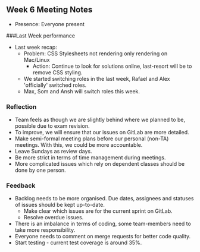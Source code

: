 
## Week 6 Meeting Notes
* Presence: Everyone present

###Last Week performance
* Last week recap:
  * Problem: CSS Stylesheets not rendering only rendering on Mac/Linux
    * Action: Continue to look for solutions online, last-resort will be to remove CSS styling.
  * We started switching roles in the last week, Rafael and Alex 'officially' switched roles.
  * Max, Som and Ansh will switch roles this week.
### Reflection
  * Team feels as though we are slightly behind where we planned to be, possible due to exam revision.
  * To improve, we will ensure that our issues on GitLab are more detailed.
  * Make semi-formal meeting plans before our personal (non-TA) meetings. With this, we could be more accountable.
  * Leave Sundays as review days.
  * Be more strict in terms of time management during meetings.
  * More complicated issues which rely on dependent classes should be done by one person.

### Feedback

* Backlog needs to be more organised. Due dates, assignees and statuses of issues should be kept up-to-date.
  * Make clear which issues are for the current sprint on GitLab.
  * Resolve overdue issues.
* There is an imbalance in terms of coding, some team-members need to take more responsibility.
* Everyone needs to comment on merge requests for better code quality.
* Start testing - current test coverage is around 35%.